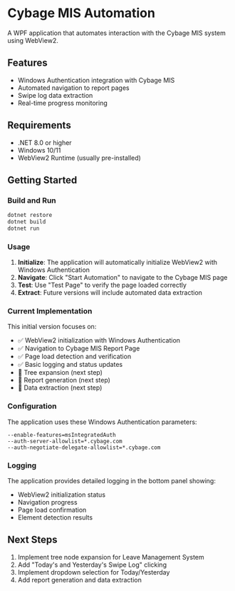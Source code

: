 # Cybage MIS Automation

A WPF application that automates interaction with the Cybage MIS system using WebView2.

## Features

- Windows Authentication integration with Cybage MIS
- Automated navigation to report pages
- Swipe log data extraction
- Real-time progress monitoring

## Requirements

- .NET 8.0 or higher
- Windows 10/11
- WebView2 Runtime (usually pre-installed)

## Getting Started

### Build and Run

```bash
dotnet restore
dotnet build
dotnet run
```

### Usage

1. **Initialize**: The application will automatically initialize WebView2 with Windows Authentication
2. **Navigate**: Click "Start Automation" to navigate to the Cybage MIS page
3. **Test**: Use "Test Page" to verify the page loaded correctly
4. **Extract**: Future versions will include automated data extraction

### Current Implementation

This initial version focuses on:
- ✅ WebView2 initialization with Windows Authentication  
- ✅ Navigation to Cybage MIS Report Page
- ✅ Page load detection and verification
- ✅ Basic logging and status updates
- 🔄 Tree expansion (next step)
- 🔄 Report generation (next step)  
- 🔄 Data extraction (next step)

### Configuration

The application uses these Windows Authentication parameters:
```
--enable-features=msIntegratedAuth 
--auth-server-allowlist=*.cybage.com 
--auth-negotiate-delegate-allowlist=*.cybage.com
```

### Logging

The application provides detailed logging in the bottom panel showing:
- WebView2 initialization status
- Navigation progress
- Page load confirmation
- Element detection results

## Next Steps

1. Implement tree node expansion for Leave Management System
2. Add "Today's and Yesterday's Swipe Log" clicking
3. Implement dropdown selection for Today/Yesterday
4. Add report generation and data extraction